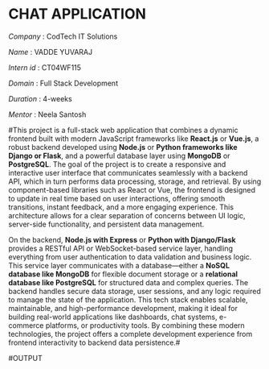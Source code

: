 # CHAT APPLICATION

*Company* : CodTech IT Solutions

*Name* :  VADDE YUVARAJ

*Intern id* : CT04WF115

*Domain* : Full Stack Development

*Duration* : 4-weeks

*Mentor* : Neela Santosh

#This project is a full-stack web application that combines a dynamic frontend built with modern JavaScript frameworks like **React.js** or **Vue.js**, a robust backend developed using **Node.js** or **Python frameworks like Django or Flask**, and a powerful database layer using **MongoDB** or **PostgreSQL**. The goal of the project is to create a responsive and interactive user interface that communicates seamlessly with a backend API, which in turn performs data processing, storage, and retrieval. By using component-based libraries such as React or Vue, the frontend is designed to update in real time based on user interactions, offering smooth transitions, instant feedback, and a more engaging experience. This architecture allows for a clear separation of concerns between UI logic, server-side functionality, and persistent data management.

On the backend, **Node.js with Express** or **Python with Django/Flask** provides a RESTful API or WebSocket-based service layer, handling everything from user authentication to data validation and business logic. This service layer communicates with a database—either a **NoSQL database like MongoDB** for flexible document storage or a **relational database like PostgreSQL** for structured data and complex queries. The backend handles secure data storage, user sessions, and any logic required to manage the state of the application. This tech stack enables scalable, maintainable, and high-performance development, making it ideal for building real-world applications like dashboards, chat systems, e-commerce platforms, or productivity tools. By combining these modern technologies, the project offers a complete development experience from frontend interactivity to backend data persistence.#

#OUTPUT



